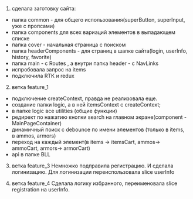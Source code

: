 1) сделала заготовку сайта:

- папка common - для общего использования(superButton, superInput, уже с пропсами)
- папка components для всех вариаций элементов в выпадающем списке
- папка cover - начальная страница с поиском
- папка headerComponents - для страниц в шапке сайта(login, userInfo, history, favorite)
- папка main - c Routes , а внутри папка header - с NavLinks
- испробовала запрос на items
- подключила RTK и redux


2) ветка feature_1

- подключение createContext, правда не реализовала еще.
- создание папки logic, а в ней itemsContext с createContext;
- в папке logic все utilities (общие функции)
- редирект по нажатию кнопки search на главном экране(component - MainPageContainer)
- динамичный поиск с debounce по имени элементов (только в items, в ammos, armors)
- переход на каждый элемент(в items -> itemsCart, ammos-> ammoCart, armors-> armorCart)
- api в папке BLL


3) ветка feature_3
Немножко подправила регистрацию. И сделала логинизацию. Для логинизации переиспользовала slice userInfo

4) ветка feature_4
Сделала логику избранного, переименовала slice registration на userInfo.  





